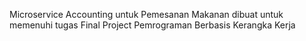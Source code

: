 Microservice Accounting untuk Pemesanan Makanan dibuat untuk memenuhi tugas Final Project Pemrograman Berbasis Kerangka Kerja
